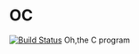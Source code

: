 # OC
[![Build Status](https://travis-ci.org/abner-ma/OC.svg?branch=master)](https://travis-ci.org/abner-ma/OC)
Oh,the C program
